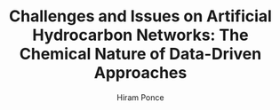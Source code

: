 ---
paperId: 27
author: Hiram Ponce
publicationauthor: Ponce, H.
title: "Challenges and Issues on Artificial Hydrocarbon Networks: The Chemical Nature of Data-Driven Approaches"
pdf: --
poster: Poster_Hiram_Ponce
alt: --
type: Poster
topic: Applications
link: 
conference: icml
year: 2019
tags: icml-2019-ab
location: California, USA
---